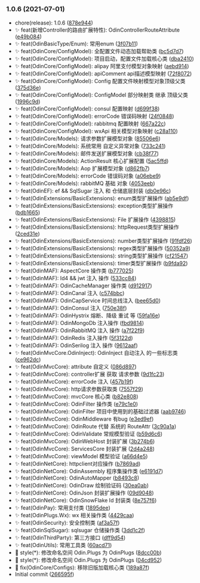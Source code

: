 ## <small>1.0.6 (2021-07-01)</small>

* chore(release): 1.0.6 ([878e944](https://github.com/odinsam/OdinPlugs/commit/878e944))
* ✨ feat(新增Controller的路由扩展特性): OdinControllerRouteAttribute ([e49b084](https://github.com/odinsam/OdinPlugs/commit/e49b084))
* ✨ feat(OdinBasicType/Enum): 常用enum ([3f07b11](https://github.com/odinsam/OdinPlugs/commit/3f07b11))
* ✨ feat(OdinCore/ConfigModel): 全配置文件动态加载帮助类 ([bc5d7d7](https://github.com/odinsam/OdinPlugs/commit/bc5d7d7))
* ✨ feat(OdinCore/ConfigModel): 项目启动，配置文件加载核心类 ([dba2410](https://github.com/odinsam/OdinPlugs/commit/dba2410))
* ✨ feat(OdinCore/ConfigModel): alipay 阿里支付模型对象映射 ([aebd914](https://github.com/odinsam/OdinPlugs/commit/aebd914))
* ✨ feat(OdinCore/ConfigModel): apiComment api描述模型映射 ([72f8072](https://github.com/odinsam/OdinPlugs/commit/72f8072))
* ✨ feat(OdinCore/ConfigModel): Config 配置文件映射模型对象顶级父类 ([375d36e](https://github.com/odinsam/OdinPlugs/commit/375d36e))
* ✨ feat(OdinCore/ConfigModel): ConfigModel 部分映射类 继承 顶级父类 ([1996c9d](https://github.com/odinsam/OdinPlugs/commit/1996c9d))
* ✨ feat(OdinCore/ConfigModel): consul 配置映射 ([d699f38](https://github.com/odinsam/OdinPlugs/commit/d699f38))
* ✨ feat(OdinCore/ConfigModel): errorCode 错误码映射 ([24f0848](https://github.com/odinsam/OdinPlugs/commit/24f0848))
* ✨ feat(OdinCore/ConfigModel): rabbitmq 配置映射 ([667a22c](https://github.com/odinsam/OdinPlugs/commit/667a22c))
* ✨ feat(OdinCore/ConfigModel): wxApi 相关模型对象映射 ([c28a110](https://github.com/odinsam/OdinPlugs/commit/c28a110))
* ✨ feat(OdinCore/Models): 请求参数扩展模型对象 ([85506e6](https://github.com/odinsam/OdinPlugs/commit/85506e6))
* ✨ feat(OdinCore/Models): 系统常用 自定义异常对象 ([733c241](https://github.com/odinsam/OdinPlugs/commit/733c241))
* ✨ feat(OdinCore/Models): 邮件发送扩展模型对象 ([cb38f77](https://github.com/odinsam/OdinPlugs/commit/cb38f77))
* ✨ feat(OdinCore/Models): ActionResult 核心扩展配置 ([5ac5ffd](https://github.com/odinsam/OdinPlugs/commit/5ac5ffd))
* ✨ feat(OdinCore/Models): Aop 扩展模型对象 ([d862fb7](https://github.com/odinsam/OdinPlugs/commit/d862fb7))
* ✨ feat(OdinCore/Models): errorCode 错误码对象 ([a06ebe9](https://github.com/odinsam/OdinPlugs/commit/a06ebe9))
* ✨ feat(OdinCore/Models): rabbitMQ 基础 对象 ([4053eeb](https://github.com/odinsam/OdinPlugs/commit/4053eeb))
* ✨ feat(OdinEF): ef && SqlSugar 注入 和 仓储底层封装 ([db0e96c](https://github.com/odinsam/OdinPlugs/commit/db0e96c))
* ✨ feat(OdinExtensions/BasicExtensions): enum类型扩展操作 ([ab5e9df](https://github.com/odinsam/OdinPlugs/commit/ab5e9df))
* ✨ feat(OdinExtensions/BasicExtensions): exception类型扩展操作 ([bdb1665](https://github.com/odinsam/OdinPlugs/commit/bdb1665))
* ✨ feat(OdinExtensions/BasicExtensions): File 扩展操作 ([4398815](https://github.com/odinsam/OdinPlugs/commit/4398815))
* ✨ feat(OdinExtensions/BasicExtensions): httpRequest类型扩展操作 ([2ced31e](https://github.com/odinsam/OdinPlugs/commit/2ced31e))
* ✨ feat(OdinExtensions/BasicExtensions): number类型扩展操作 ([91fdf26](https://github.com/odinsam/OdinPlugs/commit/91fdf26))
* ✨ feat(OdinExtensions/BasicExtensions): regex类型扩展操作 ([50352a9](https://github.com/odinsam/OdinPlugs/commit/50352a9))
* ✨ feat(OdinExtensions/BasicExtensions): string类型扩展操作 ([cf21547](https://github.com/odinsam/OdinPlugs/commit/cf21547))
* ✨ feat(OdinExtensions/BasicExtensions): timer类型扩展操作 ([b9fda92](https://github.com/odinsam/OdinPlugs/commit/b9fda92))
* ✨ feat(OdinMAF): AspectCore 操作类 ([b777025](https://github.com/odinsam/OdinPlugs/commit/b777025))
* ✨ feat(OdinMAF): Id4 && jwt 注入 操作 ([533cc84](https://github.com/odinsam/OdinPlugs/commit/533cc84))
* ✨ feat(OdinMAF): OdinCacheManager 操作类 ([d912917](https://github.com/odinsam/OdinPlugs/commit/d912917))
* ✨ feat(OdinMAF): OdinCanal 注入 ([c574bbc](https://github.com/odinsam/OdinPlugs/commit/c574bbc))
* ✨ feat(OdinMAF): OdinCapService 时间总线注入 ([bee65d0](https://github.com/odinsam/OdinPlugs/commit/bee65d0))
* ✨ feat(OdinMAF): OdinConsul 注入 ([750e38f](https://github.com/odinsam/OdinPlugs/commit/750e38f))
* ✨ feat(OdinMAF): OdinHystrix 熔断、降级 重试 等 ([59fa16e](https://github.com/odinsam/OdinPlugs/commit/59fa16e))
* ✨ feat(OdinMAF): OdinMongoDb 注入操作 ([fbd9814](https://github.com/odinsam/OdinPlugs/commit/fbd9814))
* ✨ feat(OdinMAF): OdinRabbitMQ 注入  操作 ([a7f22f9](https://github.com/odinsam/OdinPlugs/commit/a7f22f9))
* ✨ feat(OdinMAF): OdinRedis 注入操作 ([5f3122d](https://github.com/odinsam/OdinPlugs/commit/5f3122d))
* ✨ feat(OdinMAF): OdinSerilog 注入 操作 ([9612aaf](https://github.com/odinsam/OdinPlugs/commit/9612aaf))
* ✨ feat(OdinMvcCore.OdinInject): OdinInject 自动注入 的一些标志类 ([ce962dc](https://github.com/odinsam/OdinPlugs/commit/ce962dc))
* ✨ feat(OdinMvcCore): attribute 自定义 ([086d897](https://github.com/odinsam/OdinPlugs/commit/086d897))
* ✨ feat(OdinMvcCore): controller扩展 获取 请求参数 ([9d1fc23](https://github.com/odinsam/OdinPlugs/commit/9d1fc23))
* ✨ feat(OdinMvcCore): errorCode 注入 ([457b19f](https://github.com/odinsam/OdinPlugs/commit/457b19f))
* ✨ feat(OdinMvcCore): http请求参数获取类 ([7557f29](https://github.com/odinsam/OdinPlugs/commit/7557f29))
* ✨ feat(OdinMvcCore): mvcCore 核心类 ([b82e808](https://github.com/odinsam/OdinPlugs/commit/b82e808))
* ✨ feat(OdinMvcCore): OdinFilter 操作类 ([e79c1e0](https://github.com/odinsam/OdinPlugs/commit/e79c1e0))
* ✨ feat(OdinMvcCore): OdinFilter 项目中使用到的基础过滤器 ([aab9746](https://github.com/odinsam/OdinPlugs/commit/aab9746))
* ✨ feat(OdinMvcCore): OdinMiddleware 有bug ([e3ed9ef](https://github.com/odinsam/OdinPlugs/commit/e3ed9ef))
* ✨ feat(OdinMvcCore): OdinRoute 代替 系统的 RouteAttr ([3c90a1a](https://github.com/odinsam/OdinPlugs/commit/3c90a1a))
* ✨ feat(OdinMvcCore): OdinValidate 常规模型验证 ([b59d6c6](https://github.com/odinsam/OdinPlugs/commit/b59d6c6))
* ✨ feat(OdinMvcCore): OdinWebHost 封装扩展 ([3b274b6](https://github.com/odinsam/OdinPlugs/commit/3b274b6))
* ✨ feat(OdinMvcCore): ServicesCore 封装扩展 ([2d4a248](https://github.com/odinsam/OdinPlugs/commit/2d4a248))
* ✨ feat(OdinMvcCore): viewModel 模型验证 ([a66d4e5](https://github.com/odinsam/OdinPlugs/commit/a66d4e5))
* ✨ feat(OdinNetCore): httpclient对应操作 ([b7869ad](https://github.com/odinsam/OdinPlugs/commit/b7869ad))
* ✨ feat(OdinNetCore): OdinAssembly 程序集操作类 ([e6191d7](https://github.com/odinsam/OdinPlugs/commit/e6191d7))
* ✨ feat(OdinNetCore): OdinAutoMapper ([b8493c8](https://github.com/odinsam/OdinPlugs/commit/b8493c8))
* ✨ feat(OdinNetCore): OdinDraw 绘制验证码 ([30ea0ab](https://github.com/odinsam/OdinPlugs/commit/30ea0ab))
* ✨ feat(OdinNetCore): OdinJson 封装扩展操作 ([09d9048](https://github.com/odinsam/OdinPlugs/commit/09d9048))
* ✨ feat(OdinNetCore): OdinSnowFlake Id 封装类 ([8e757f6](https://github.com/odinsam/OdinPlugs/commit/8e757f6))
* ✨ feat(OdinPay): 常用支付类 ([1895dee](https://github.com/odinsam/OdinPlugs/commit/1895dee))
* ✨ feat(OdinPlugs.Wx): wx 相关操作类 ([4429caa](https://github.com/odinsam/OdinPlugs/commit/4429caa))
* ✨ feat(OdinSecurity): 安全控制类 ([af3a57f](https://github.com/odinsam/OdinPlugs/commit/af3a57f))
* ✨ feat(OdinSqlSugar): sqlsugar 仓储操作类 ([3dd1c2f](https://github.com/odinsam/OdinPlugs/commit/3dd1c2f))
* ✨ feat(OdinThirdParty): 第三方接口 ([dff9d54](https://github.com/odinsam/OdinPlugs/commit/dff9d54))
* ✨ feat(OdinUtils): 常用工具类 ([60acd71](https://github.com/odinsam/OdinPlugs/commit/60acd71))
* 🌈 style(*): 修改命名空间 Odin.Plugs 为 OdinPlugs ([8dcc00b](https://github.com/odinsam/OdinPlugs/commit/8dcc00b))
* 🌈 style(*): 修改命名空间 Odin.Plugs 为 OdinPlugs ([04cd952](https://github.com/odinsam/OdinPlugs/commit/04cd952))
* 🐞 fix(OdinCore/Configs): 移除旧版加载核心类 ([189a87f](https://github.com/odinsam/OdinPlugs/commit/189a87f))
* Initial commit ([266595f](https://github.com/odinsam/OdinPlugs/commit/266595f))



